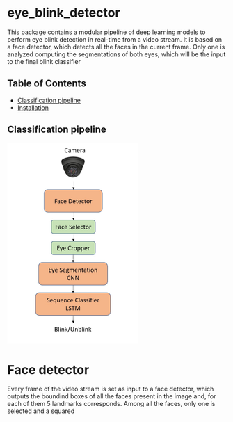 # eye_blink_detector
This package contains a modular pipeline of deep learning models to perform eye blink detection in real-time from a video stream. It is based on a face detector, which detects all the faces in the current frame. Only one is analyzed computing the segmentations of both eyes, which will be the input to the final blink classifier


## Table of Contents
- [Classification pipeline](#packages)
- [Installation](#installation)

## Classification pipeline
<img src="imgs/pipeline.png" width="300">

# Face detector
Every frame of the video stream is set as input to a face detector, which outputs the boundind boxes of all the faces present in the image and, for each of them 5 landmarks corresponds. Among all the faces, only one is selected and a squared 
